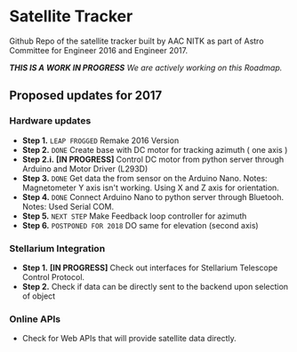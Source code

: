 Satellite Tracker
======

Github Repo of the satellite tracker built by AAC NITK as part of Astro Committee for Engineer 2016 and Engineer 2017.

_**THIS IS A WORK IN PROGRESS** We are actively working on this Roadmap._

## Proposed updates for 2017

### Hardware updates

* **Step 1.** `LEAP FROGGED` Remake 2016 Version  
* **Step 2.** `DONE` Create base with DC motor for tracking azimuth ( one axis )
* **Step 2.i.** **[IN PROGRESS]** Control DC motor from python server through Arduino and Motor Driver (L293D)
* **Step 3.** `DONE` Get data the from sensor on the Arduino Nano.
Notes: Magnetometer Y axis isn't working. Using X and Z axis for orientation.
* **Step 4.** `DONE` Connect Arduino Nano to python server through Bluetooh. Notes: Used Serial COM.
* **Step 5.** `NEXT STEP` Make Feedback loop controller for azimuth
* **Step 6.** `POSTPONED FOR 2018` DO same for elevation (second axis)

### Stellarium Integration
* **Step 1.** **[IN PROGRESS]** Check out interfaces for Stellarium Telescope
  Control Protocol.
* **Step 2.** Check if data can be directly sent to the backend upon selection of
  object

### Online APIs
* Check for Web APIs that will provide satellite data directly.
